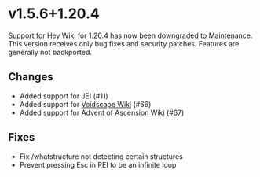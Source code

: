 # v1.5.6+1.20.4

Support for Hey Wiki for 1.20.4 has now been downgraded to Maintenance. This version receives only bug fixes and security patches. Features are generally not backported.

## Changes

- Added support for JEI (#11)
- Added support for [Voidscape Wiki](https://voidscape.tamaized.com/) (#66)
- Added support for [Advent of Ascension Wiki](https://adventofascension.fandom.com/wiki/Advent_of_Ascension_Wiki) (#67)

## Fixes

- Fix /whatstructure not detecting certain structures
- Prevent pressing Esc in REI to be an infinite loop